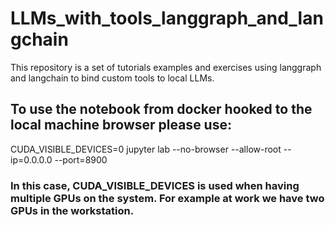 # LLMs_with_tools_langgraph_and_langchain
This repository is a set of tutorials examples and exercises using langgraph and langchain to bind custom tools to local LLMs.

## To use the notebook from docker hooked to the local machine browser please use:
CUDA_VISIBLE_DEVICES=0 jupyter lab --no-browser --allow-root --ip=0.0.0.0 --port=8900

### In this case, CUDA_VISIBLE_DEVICES is used when having multiple GPUs on the system. For example at work we have two GPUs in the workstation.
